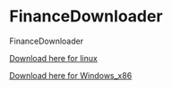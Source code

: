 # FinanceDownloader
FinanceDownloader

[Download here for linux](https://github.com/juan15377/FinanceDownloader/raw/main/dist/YahooFinanceDownloader_linux)

[Download here for Windows_x86](https://github.com/juan15377/FinanceDownloader/raw/main/dist/YahooFinanceDownloader_Windows.exe)
